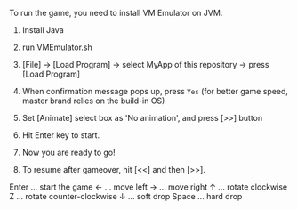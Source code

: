 

To run the game, you need to install VM Emulator on JVM.

1. Install Java

2. run VMEmulator.sh

3. [File] -> [Load Program] -> select MyApp of this repository -> press [Load Program]

4. When confirmation message pops up, press `Yes` (for better game speed, master brand relies on the build-in OS)

5. Set [Animate] select box as 'No animation', and press [>>] button

6. Hit Enter key to start.

7. Now you are ready to go!

8. To resume after gameover, hit [<<] and then [>>].


Enter ... start the game
←     ... move left
→     ... move right
↑     ... rotate clockwise
Z     ... rotate counter-clockwise
↓     ... soft drop
Space ... hard drop






